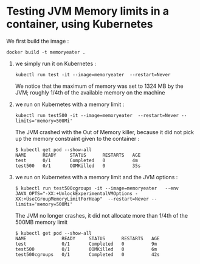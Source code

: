 # Testing JVM Memory limits in a container, using Kubernetes

We first build the image :

    docker build -t memoryeater .


1. we simply run it on Kubernetes :

       kubectl run test -it --image=memoryeater  --restart=Never

   We notice that the maximum of memory was set to 1324 MB by the JVM; roughly 1/4th of the available memory on the machine

2. we run on Kubernetes with a memory limit :

       kubectl run test500 -it --image=memoryeater  --restart=Never --limits='memory=500Mi'

   The JVM crashed with the Out of Memory killer, because it did not pick up the memory constraint given to the container :

       $ kubectl get pod --show-all
       NAME      READY     STATUS      RESTARTS   AGE
       test      0/1       Completed   0          4m
       test500   0/1       OOMKilled   0          35s

3. we run on Kubernetes with a memory limit and the JVM options :

       $ kubectl run test500cgroups -it --image=memoryeater   --env JAVA_OPTS="-XX:+UnlockExperimentalVMOptions -XX:+UseCGroupMemoryLimitForHeap"  --restart=Never --limits='memory=500Mi'

   The JVM no longer crashes, it did not allocate more than 1/4th of the 500MB memory limit

       $ kubectl get pod --show-all
       NAME             READY     STATUS      RESTARTS   AGE
       test             0/1       Completed   0          9m
       test500          0/1       OOMKilled   0          6m
       test500cgroups   0/1       Completed   0          42s
